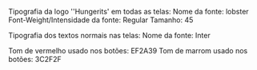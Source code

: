 Tipografia da logo ''Hungerits' em todas as telas:
    Nome da fonte: lobster
    Font-Weight/Intensidade da fonte: Regular
    Tamanho: 45

Tipografia dos textos normais nas telas: 
    Nome da fonte: Inter

Tom de vermelho usado nos botões: EF2A39
Tom de marrom usado nos botões: 3C2F2F
